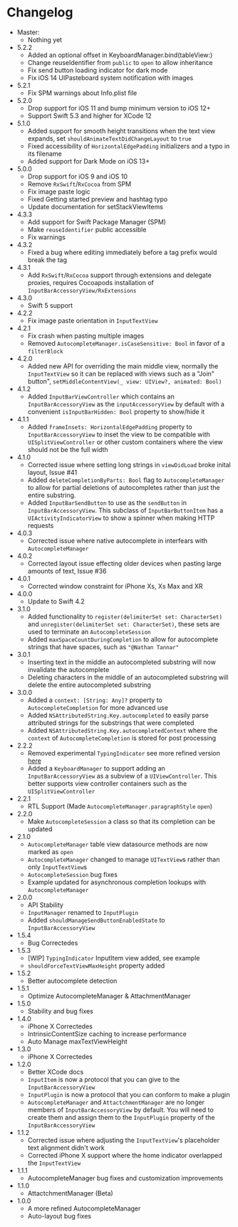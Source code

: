 #  Changelog
- Master:
   - Nothing yet
- 5.2.2
   - Added an optional offset in KeyboardManager.bind(tableView:)
   - Change reuseIdentifier from `public` to `open` to allow inheritance
   - Fix send button loading indicator for dark mode
   - Fix iOS 14 UIPasteboard system notification with images
- 5.2.1
   - Fix SPM warnings about Info.plist file
- 5.2.0
    - Drop support for iOS 11 and bump minimum version to iOS 12+
    - Support Swift 5.3 and higher for XCode 12
- 5.1.0
    - Added support for smooth height transitions when the text view expands, set `shouldAnimateTextDidChangeLayout` to `true`
    - Fixed accessibility of `HorizontalEdgePadding` initializers and a typo in its filename
    - Added support for Dark Mode on iOS 13+
- 5.0.0
    - Drop support for iOS 9 and iOS 10
    - Remove `RxSwift`/`RxCocoa`  from SPM
    - Fix image paste logic
    - Fixed Getting started preview and hashtag typo
    - Update documentation for setStackViewItems
- 4.3.3
    - Add support for Swift Package Manager (SPM)
    - Make `reuseIdentifier` public accessible
    - Fix warnings
- 4.3.2
    - Fixed a bug where editing immediately before a tag prefix would break the tag
- 4.3.1
    - Add `RxSwift`/`RxCocoa` support through extensions and delegate proxies, requires Cocoapods installation of  `InputBarAccessoryView/RxExtensions`
- 4.3.0
    - Swift 5 support
- 4.2.2
    - Fix image paste orientation in `InputTextView`
- 4.2.1 
    - Fix crash when pasting multiple images
    - Removed `AutocompleteManager.isCaseSensitive: Bool` in favor of a `filterBlock`
- 4.2.0
    - Added new API for overriding the main middle view, normally the `InputTextView` so it can be replaced with views such as a "Join" button", `setMiddleContentView(_ view: UIView?, animated: Bool)`
- 4.1.2
    - Added `InputBarViewController` which contains an `InputBarAccessoryView` as the `inputAccessoryView` by default with a convenient `isInputBarHidden: Bool` property to show/hide it 
- 4.1.1
    - Added `frameInsets: HorizontalEdgePadding` property to `InputBarAccessoryView` to inset the view to be compatible with `UISplitViewController` or other custom containers where the view should not be the full width
- 4.1.0
    - Corrected issue where setting long strings in `viewDidLoad` broke inital layout, Issue #41
    - Added `deleteCompletionByParts: Bool` flag to `AutocompleteManager` to allow for partial deletions of autocompletes rather than just the entire substring. 
    - Added `InputBarSendButton` to use as the `sendButton` in `InputBarAccessoryView`. This subclass of `InputBarButtonItem` has a `UIActivityIndicatorView` to show a spinner when making HTTP requests
- 4.0.3
    - Corrected issue where native autocomplete in interfears with `AutocompleteManager`
- 4.0.2
    - Corrected layout issue effecting older devices when pasting large amounts of text, Issue #36
- 4.0.1
    - Corrected window constraint for iPhone Xs, Xs Max and XR
- 4.0.0
    - Update to Swift 4.2
- 3.1.0
    - Added functionality to `register(delimiterSet set: CharacterSet)` and `unregister(delimiterSet set: CharacterSet)`, these sets are used to terminate an `AutocompleteSession`
    - Added `maxSpaceCountDuringCompletion` to allow for autocomplete strings that have spaces, such as `"@Nathan Tannar"`
- 3.0.1
    - Inserting text in the middle an autocompleted substring will now invalidate the autocomplete
    - Deleting characters in the middle of an autocompleted substring will delete the entire autocompleted substring
- 3.0.0
    - Added a `context: [String: Any]?` property to `AutocompleteCompletion` for more advanced use
    - Added `NSAttributedString.Key.autocompleted` to easily parse attributed strings for the substrings that were completed
    - Added `NSAttributedString.Key.autocompletedContext` where the `context` of  `AutocompleteCompletion` is stored for post processing
- 2.2.2
    - Removed experimental `TypingIndicator` see more refined version [here](https://github.com/nathantannar4/TypingIndicator)
    - Added a `KeyboardManager` to support adding an `InputBarAccessoryView` as a subview of a `UIViewController`. This better supports view controller containers such as the `UISplitViewController`
- 2.2.1
    - RTL Support (Made `AutocompleteManager.paragraphStyle` `open`)
- 2.2.0
    - Make `AutocompleteSession` a class so that its completion can be updated
- 2.1.0
    - `AutocompleteManager` table view datasource methods are now marked as `open`
    - `AutocompleteManager` changed to manage `UITextView`s rather than only `InputTextView`s
    - `AutocompleteSession` bug fixes
    - Example updated for asynchronous completion lookups with `AutocompleteManager`  
- 2.0.0
    - API Stability
    - `InputManager` renamed to `InputPlugin`
    - Added `shouldManageSendButtonEnabledState` to `InputBarAccessoryView`
- 1.5.4
    - Bug Correctedes
- 1.5.3
    - [WIP] `TypingIndicator` InputItem view added, see example
    - `shouldForceTextViewMaxHeight` property added
- 1.5.2
    - Better autocomplete detection
- 1.5.1
    - Optimize AutocompleteManager & AttachmentManager
- 1.5.0
    - Stability and bug fixes
- 1.4.0
    - iPhone X Correctedes
    - IntrinsicContentSize caching to increase performance
    - Auto Manage maxTextViewHeight
- 1.3.0
    - iPhone X Correctedes
- 1.2.0
    - Better XCode docs
    - `InputItem` is now a protocol that you can give to the `InputBarAccessoryView`
    - `InputPlugin` is now a protocol that you can conform to make a plugin
    - `AutocompleteManager` and `AttactchmentManager` are no longer members of  `InputBarAccessoryView` by default. You will need to create them and assign them to the `InputPlugin` property of the `InputBarAccessoryView`
- 1.1.2
    - Corrected issue where adjusting the `InputTextView`'s placeholder text alignment didn't work
    - Corrected iPhone X support where the home indicator overlapped the `InputTextView`
- 1.1.1
    - AutocompleteManager bug fixes and customization improvements
- 1.1.0
    - AttactchmentManager (Beta)
- 1.0.0
    - A more refined AutocompleteManager
    - Auto-layout bug fixes

